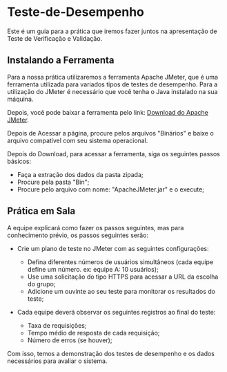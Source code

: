 # Teste-de-Desempenho
Este é um guia para a prática que iremos fazer juntos na apresentação de Teste de Verificação e Validação.

## Instalando a Ferramenta
Para a nossa prática utilizaremos a ferramenta Apache JMeter, que é uma ferramenta utilizada para variados tipos de testes de desempenho. Para a utilização do JMeter é necessário que você tenha o Java instalado na sua máquina. 

Depois, você pode baixar a ferramenta pelo link: [Download do Apache JMeter](https://jmeter.apache.org/download_jmeter.cgi).

Depois de Acessar a página, procure pelos arquivos "Binários" e baixe o arquivo compatível com seu  sistema operacional.

Depois do Download, para acessar a ferramenta, siga os seguintes passos básicos:
- Faça a extração dos dados da pasta zipada;
- Procure pela pasta "Bin";
- Procure pelo arquivo com nome: "ApacheJMeter.jar" e o execute;

## Prática em Sala
A equipe explicará como fazer os passos seguintes, mas para conhecimento prévio, os passos seguintes serão:

- Crie um plano de teste no JMeter com as seguintes configurações:
    - Defina diferentes números de usuários simultâneos (cada equipe define um número. ex: equipe A: 10 usuários);
    - Use uma solicitação do tipo HTTPS para acessar a URL da escolha do grupo;
    - Adicione um ouvinte ao seu teste para monitorar os resultados do teste;     

- Cada equipe deverá observar os seguintes registros ao final do teste:
    - Taxa de requisições;
    - Tempo médio de resposta de cada requisição;
    - Número de erros (se houver);

Com isso, temos a demonstração dos testes de desempenho e os dados necessários para avaliar o sistema.
